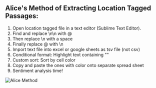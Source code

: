 ## Alice's Method of Extracting Location Tagged Passages:

1. Open location tagged file in a text editor (Sublime Text Editor).
2. Find and replace \n\n with @
3. Then replace \n with a space
4. Finally replace @ with \n
5. Import text file into excel or google sheets as tsv file (not csv)
6. Conditional format: Highlight text containing "<location>"
7. Custom sort: Sort by cell color 
8. Copy and paste the ones with color onto separate spread sheet 
9. Sentiment analysis time!

![Alice Method](https://github.com/IC97/Defoe-Map/blob/master/images/alice-method.png)

